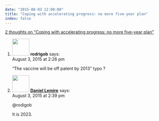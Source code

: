 ```yaml
---
date: "2015-08-03 12:00:00"
title: "Coping with accelerating progress: no more five-year plan"
index: false
---
```


[2 thoughts on &ldquo;Coping with accelerating progress: no more five-year plan&rdquo;](/lemire/blog/2015/08-03-coping-with-accelerating-progress-no-more-five-year-plan)

<ol class="comment-list">
<li id="comment-180226" class="comment even thread-even depth-1">
<div class="comment-author vcard">
<img alt src="https://secure.gravatar.com/avatar/c6f2f058debdde1bacf111a186841ab0?s=56&#038;d=mm&#038;r=g" srcset="https://secure.gravatar.com/avatar/c6f2f058debdde1bacf111a186841ab0?s=112&#038;d=mm&#038;r=g 2x" class="avatar avatar-56 photo" height="56" width="56" decoding="async" /> <b class="fn">rodrigob</b> <span class="says">says:</span> </div>
<div class="comment-metadata"><time datetime="2015-08-03T14:26:49+00:00">August 3, 2015 at 2:26 pm</time></a> </div>
<div class="comment-content">
<p>&ldquo;The vaccine will be off patent by 2013&rdquo; typo ?</p>
</div>
</li>
<li id="comment-180231" class="comment byuser comment-author-lemire bypostauthor odd alt thread-odd thread-alt depth-1">
<div class="comment-author vcard">
<img alt src="https://secure.gravatar.com/avatar/2ca999bef9535950f5b84281a4dab006?s=56&#038;d=mm&#038;r=g" srcset="https://secure.gravatar.com/avatar/2ca999bef9535950f5b84281a4dab006?s=112&#038;d=mm&#038;r=g 2x" class="avatar avatar-56 photo" height="56" width="56" decoding="async" /> <b class="fn"><a href="https://lemire.me/en/" class="url" rel="ugc">Daniel Lemire</a></b> <span class="says">says:</span> </div>
<div class="comment-metadata"><time datetime="2015-08-03T14:39:15+00:00">August 3, 2015 at 2:39 pm</time></a> </div>
<div class="comment-content">
<p>@rodigob</p>
<p>It is 2023.</p>
</div>
</li>
</ol>
